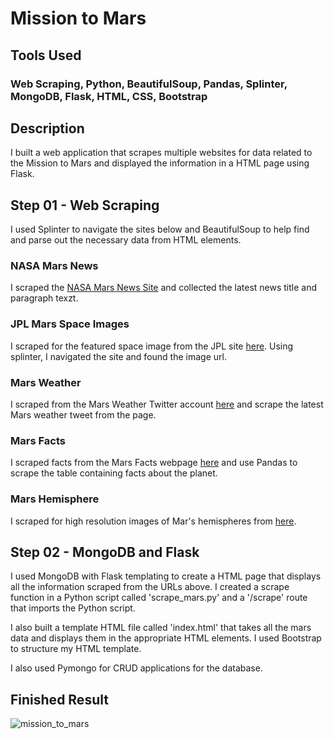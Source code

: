 # Mission to Mars

## Tools Used
### Web Scraping, Python, BeautifulSoup, Pandas, Splinter, MongoDB, Flask, HTML, CSS, Bootstrap

## Description
I built a web application that scrapes multiple websites for data related to the Mission to Mars and displayed the information in a HTML page using Flask.

## Step 01 - Web Scraping
I used Splinter to navigate the sites below and BeautifulSoup to help find and parse out the necessary data from HTML elements.

### NASA Mars News
I scraped the [NASA Mars News Site](https://mars.nasa.gov/news/) and collected the latest news title and paragraph texzt.

### JPL Mars Space Images
I scraped for the featured space image from the JPL site [here](https://www.jpl.nasa.gov/spaceimages/?search=&category=Mars). Using splinter, I navigated the site and found the image url.

### Mars Weather
I scraped from the Mars Weather Twitter account [here](https://twitter.com/marswxreport?lang=en) and scrape the latest Mars weather tweet from the page.

### Mars Facts
I scraped facts from the Mars Facts webpage [here](http://space-facts.com/mars/) and use Pandas to scrape the table containing facts about the planet.

### Mars Hemisphere
I scraped for high resolution images of Mar's hemispheres from [here](https://astrogeology.usgs.gov/search/results?q=hemisphere+enhanced&k1=target&v1=Mars).

## Step 02 - MongoDB and Flask

I used MongoDB with Flask templating to create a HTML page that displays all the information scraped from the URLs above. I created a scrape function in a Python script called 'scrape_mars.py' and a '/scrape' route that imports the Python script.

I also built a template HTML file called 'index.html' that takes all the mars data and displays them in the appropriate HTML elements. I used Bootstrap to structure my HTML template.

I also used Pymongo for CRUD applications for the database. 

## Finished Result
![mission_to_mars](Images/yuta_mars_screenshot.png)

